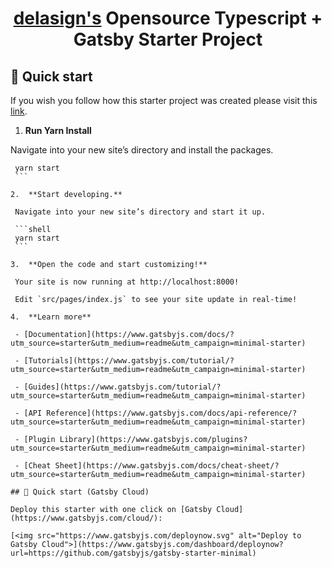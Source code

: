 <h1 align="center">
  <a href="https://www.delasign.com/">delasign's</a> Opensource Typescript + Gatsby Starter Project
</h1>

## 🚀 Quick start

If you wish you follow how this starter project was created please visit this <a href="https://www.delasign.com/blog/add-typescript-to-gatsbyjs">link</a>.

1.  **Run Yarn Install**

Navigate into your new site’s directory and install the packages.

````shell
 yarn start
 ```

2.  **Start developing.**

 Navigate into your new site’s directory and start it up.

 ```shell
 yarn start
 ```

3.  **Open the code and start customizing!**

 Your site is now running at http://localhost:8000!

 Edit `src/pages/index.js` to see your site update in real-time!

4.  **Learn more**

 - [Documentation](https://www.gatsbyjs.com/docs/?utm_source=starter&utm_medium=readme&utm_campaign=minimal-starter)

 - [Tutorials](https://www.gatsbyjs.com/tutorial/?utm_source=starter&utm_medium=readme&utm_campaign=minimal-starter)

 - [Guides](https://www.gatsbyjs.com/tutorial/?utm_source=starter&utm_medium=readme&utm_campaign=minimal-starter)

 - [API Reference](https://www.gatsbyjs.com/docs/api-reference/?utm_source=starter&utm_medium=readme&utm_campaign=minimal-starter)

 - [Plugin Library](https://www.gatsbyjs.com/plugins?utm_source=starter&utm_medium=readme&utm_campaign=minimal-starter)

 - [Cheat Sheet](https://www.gatsbyjs.com/docs/cheat-sheet/?utm_source=starter&utm_medium=readme&utm_campaign=minimal-starter)

## 🚀 Quick start (Gatsby Cloud)

Deploy this starter with one click on [Gatsby Cloud](https://www.gatsbyjs.com/cloud/):

[<img src="https://www.gatsbyjs.com/deploynow.svg" alt="Deploy to Gatsby Cloud">](https://www.gatsbyjs.com/dashboard/deploynow?url=https://github.com/gatsbyjs/gatsby-starter-minimal)
````
